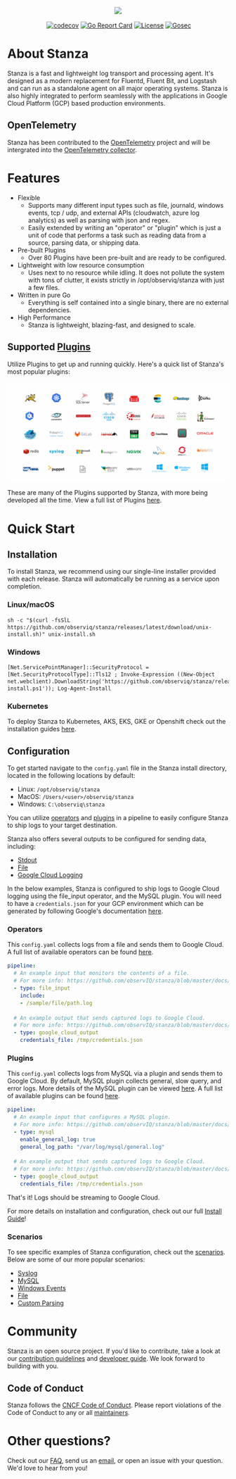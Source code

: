 <p align="center"><img src="docs/images/logo_small.png?raw=true"></p>

<center>

[![<observIQ>](https://circleci.com/gh/observIQ/stanza.svg?style=shield&circle-token=980a514f9dc5a48ac2b8e61a4cdb7555ea5646ca)](https://app.circleci.com/pipelines/github/observIQ/stanza)
[![codecov](https://codecov.io/gh/observIQ/stanza/branch/master/graph/badge.svg)](https://codecov.io/gh/observIQ/stanza)
[![Go Report Card](https://goreportcard.com/badge/github.com/observIQ/stanza)](https://goreportcard.com/report/github.com/observIQ/stanza)
[![License](https://github.com/observIQ/stanza/workflows/license/badge.svg)](https://github.com/observIQ/stanza/license)
[![Gosec](https://github.com/observIQ/stanza/actions/workflows/gosec.yml/badge.svg)](https://github.com/observIQ/stanza/actions/workflows/gosec.yml)

</center>

# About Stanza

Stanza is a fast and lightweight log transport and processing agent. It's designed as a modern replacement for Fluentd, Fluent Bit, and Logstash and can run as a standalone agent on all major operating systems. Stanza is also highly integrated to perform seamlessly with the applications in Google Cloud Platform (GCP) based production environments.

## OpenTelemetry

Stanza has been contributed to the [OpenTelemetry](https://opentelemetry.io/) project and will be intergrated into the [OpenTelemetry collector](https://github.com/open-telemetry/opentelemetry-collector). 

# Features

- Flexible
    - Supports many different input types such as file, journald, windows events, tcp / udp, and external APIs (cloudwatch, azure log analytics) as well as parsing with json and regex.
    - Easily extended by writing an "operator" or "plugin" which is just a unit of code that performs a task such as reading data from a source, parsing data, or shipping data.
- Pre-built Plugins
    - Over 80 Plugins have been pre-built and are ready to be configured.
- Lightweight with low resource consumption
    - Uses next to no resource while idling. It does not pollute the system with tons of clutter, it exists strictly in /opt/observiq/stanza with just a few files.
- Written in pure Go
    - Everything is self contained into a single binary, there are no external dependencies.
- High Performance
    - Stanza is lightweight, blazing-fast, and designed to scale.

## Supported [Plugins](https://github.com/observIQ/stanza-plugins)

Utilize Plugins to get up and running quickly. Here's a quick list of Stanza's most popular plugins:

<p align="center"><img src="docs/images/stanza_plugins.png?raw=true"></p>

 These are many of the Plugins supported by Stanza, with more being developed all the time. View a full list of Plugins [here](https://github.com/observIQ/stanza-plugins/tree/master/plugins).

# Quick Start

## Installation

To install Stanza, we recommend using our single-line installer provided with each release. Stanza will automatically be running as a service upon completion. 

### Linux/macOS
```shell
sh -c "$(curl -fsSlL https://github.com/observiq/stanza/releases/latest/download/unix-install.sh)" unix-install.sh
```
### Windows
```pwsh
[Net.ServicePointManager]::SecurityProtocol = [Net.SecurityProtocolType]::Tls12 ; Invoke-Expression ((New-Object net.webclient).DownloadString('https://github.com/observiq/stanza/releases/latest/download/windows-install.ps1')); Log-Agent-Install
```

### Kubernetes
To deploy Stanza to Kubernetes, AKS, EKS, GKE or Openshift check out the installation guides [here](./examples/k8s).

## Configuration

To get started navigate to the `config.yaml` file in the Stanza install directory, located in the following locations by default:

- Linux: `/opt/observiq/stanza`  
- MacOS: `/Users/<user>/observiq/stanza`  
- Windows: `C:\observiq\stanza`

You can utilize [operators](./docs/operators/README.md) and [plugins](./docs/plugins.md) in a pipeline to easily configure Stanza to ship logs to your target destination.

Stanza also offers several outputs to be configured for sending data, including: 

- [Stdout](./docs/operators/stdout.md)
- [File](./docs/operators/file_output.md)
- [Google Cloud Logging](./docs/operators/google_cloud_output.md)

In the below examples, Stanza is configured to ship logs to Google Cloud logging using the file_input operator, and the MySQL plugin. You will need to have a `credentials.json` for your GCP environment which can be generated by following Google's documentation [here](https://cloud.google.com/iam/docs/creating-managing-service-account-keys).

### Operators
This `config.yaml` collects logs from a file and sends them to Google Cloud. A full list of available operators can be found [here](./docs/operators/README.md).

```yaml
pipeline:
  # An example input that monitors the contents of a file.
  # For more info: https://github.com/observIQ/stanza/blob/master/docs/operators/file_input.md
  - type: file_input
    include:
    - /sample/file/path.log

  # An example output that sends captured logs to Google Cloud.
  # For more info: https://github.com/observIQ/stanza/blob/master/docs/operators/google_cloud_output.md
  - type: google_cloud_output
    credentials_file: /tmp/credentials.json
```

### Plugins
This `config.yaml` collects logs from MySQL via a plugin and sends them to Google Cloud. By default, MySQL plugin collects general, slow query, and error logs. More details of the MySQL plugin can be viewed [here](https://github.com/observIQ/stanza-plugins/blob/master/plugins/mysql.yaml). A full list of available plugins can be found [here](https://github.com/observIQ/stanza-plugins/blob/master/plugins/).

```yaml
pipeline:
  # An example input that configures a MySQL plugin.
  # For more info: https://github.com/observIQ/stanza/blob/master/docs/plugins.md
  - type: mysql
    enable_general_log: true
    general_log_path: "/var/log/mysql/general.log"

  # An example output that sends captured logs to Google Cloud.
  # For more info: https://github.com/observIQ/stanza/blob/master/docs/operators/google_cloud_output.md
  - type: google_cloud_output
    credentials_file: /tmp/credentials.json
```

That's it! Logs should be streaming to Google Cloud.

For more details on installation and configuration, check out our full [Install Guide](./docs/README.md)!

### Scenarios

To see specific examples of Stanza configuration, check out the [scenarios](./examples/scenarios). Below are some of our more popular scenarios:

- [Syslog](./examples/scenarios/syslog.md)
- [MySQL](./examples/scenarios/mysql.md)
- [Windows Events](./examples/scenarios/windows_events.md)
- [File](./examples/scenarios/file.md)
- [Custom Parsing](./examples/scenarios/custom_parsing.md)

# Community

Stanza is an open source project. If you'd like to contribute, take a look at our [contribution guidelines](./CONTRIBUTING.md) and [developer guide](./docs/development.md). We look forward to building with you.

## Code of Conduct

Stanza follows the [CNCF Code of Conduct](https://github.com/cncf/foundation/blob/master/code-of-conduct.md). Please report violations of the Code of Conduct to any or all [maintainers](MAINTAINERS.md).


# Other questions?

Check out our [FAQ](/docs/faq.md), send us an [email](mailto:support.stanza@observiq.com), or open an issue with your question. We'd love to hear from you!
